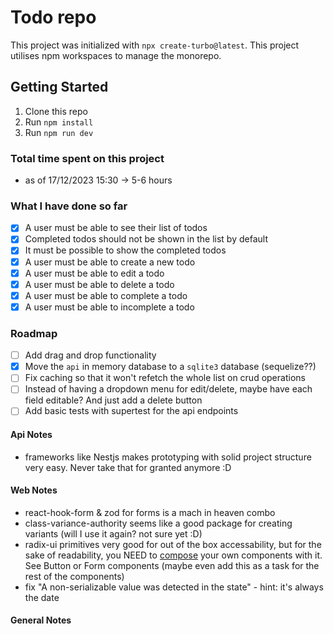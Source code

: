 # Todo repo

This project was initialized with `npx create-turbo@latest`. This project utilises npm workspaces to manage the monorepo.

## Getting Started

1. Clone this repo
2. Run `npm install`
3. Run `npm run dev`

### Total time spent on this project

- as of 17/12/2023 15:30 -> 5-6 hours

### What I have done so far

- [x] A user must be able to see their list of todos
- [x] Completed todos should not be shown in the list by default
- [x] It must be possible to show the completed todos
- [x] A user must be able to create a new todo
- [x] A user must be able to edit a todo
- [x] A user must be able to delete a todo
- [x] A user must be able to complete a todo
- [x] A user must be able to incomplete a todo

### Roadmap

- [ ] Add drag and drop functionality
- [x] Move the `api` in memory database to a `sqlite3` database (sequelize??)
- [ ] Fix caching so that it won't refetch the whole list on crud operations
- [ ] Instead of having a dropdown menu for edit/delete, maybe have each field editable? And just add a delete button
- [ ] Add basic tests with supertest for the api endpoints

#### Api Notes

- frameworks like Nestjs makes prototyping with solid project structure very easy. Never take that for granted anymore :D

#### Web Notes

- react-hook-form & zod for forms is a mach in heaven combo
- class-variance-authority seems like a good package for creating variants (will I use it again? not sure yet :D)
- radix-ui primitives very good for out of the box accessability, but for the sake of readability, you NEED to [compose](https://www.radix-ui.com/primitives/docs/guides/composition#composing-with-your-own-react-components) your own components with it. See Button or Form components (maybe even add this as a task for the rest of the components)
- fix "A non-serializable value was detected in the state" - hint: it's always the date

#### General Notes
